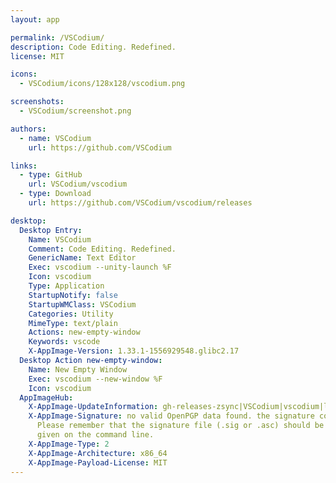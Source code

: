 ```yaml
---
layout: app

permalink: /VSCodium/
description: Code Editing. Redefined.
license: MIT

icons:
  - VSCodium/icons/128x128/vscodium.png

screenshots:
  - VSCodium/screenshot.png

authors:
  - name: VSCodium
    url: https://github.com/VSCodium

links:
  - type: GitHub
    url: VSCodium/vscodium
  - type: Download
    url: https://github.com/VSCodium/vscodium/releases

desktop:
  Desktop Entry:
    Name: VSCodium
    Comment: Code Editing. Redefined.
    GenericName: Text Editor
    Exec: vscodium --unity-launch %F
    Icon: vscodium
    Type: Application
    StartupNotify: false
    StartupWMClass: VSCodium
    Categories: Utility
    MimeType: text/plain
    Actions: new-empty-window
    Keywords: vscode
    X-AppImage-Version: 1.33.1-1556929548.glibc2.17
  Desktop Action new-empty-window:
    Name: New Empty Window
    Exec: vscodium --new-window %F
    Icon: vscodium
  AppImageHub:
    X-AppImage-UpdateInformation: gh-releases-zsync|VSCodium|vscodium|latest|*.AppImage.zsync
    X-AppImage-Signature: no valid OpenPGP data found. the signature could not be verified.
      Please remember that the signature file (.sig or .asc) should be the first file
      given on the command line.
    X-AppImage-Type: 2
    X-AppImage-Architecture: x86_64
    X-AppImage-Payload-License: MIT
---
```

